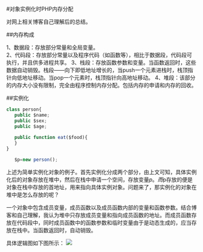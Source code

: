 #对象实例化时PHP内存分配

对网上相关博客自己理解后的总结。

##内存构成

1、数据段：存放部分常量和全局变量。</br>
2、代码段：存放部分常量以及程序代码（如函数等），相比于数据段，代码段可执行，并且供多进程共享。
3、栈段：存放函数参数和变量。当函数返回时，这些数据自动销毁。栈段——向下即低地址增长的，当push一个元素进栈时，栈顶指针向低地址移动。当pop一个元素时，栈顶指针向高地址移动。
4、堆段：该部分的内存大小没有限制，完全由程序控制内存分配。包括内存的申请和内存的回收。

##实例化

```js
class person{
   public $name;
   public $sex;
   public $age;
  
   public function eat($food){
   }
}
```

```js
   $p=new person();
```

上述为简单实例化对象的例子。首先实例化分成两个部分，由上文可知，具体实例化后的对象存放在堆中，然后在栈中申请一个空间，存放变量$p。而$p存放的便是对象在栈中存放的首地址，用来指向具体实例对象。问题来了，那实例化的对象在堆中是怎么存放的呢？

一个对象中包含成员变量，成员函数以及成员函数内部的变量和函数参数。结合博客和自己理解，我认为堆中只存放成员变量和指向成员函数的地址。而成员函数存放在代码段中，同时成员函数中的函数参数和临时变量由于是动态生成的，应当存放在栈中。当函数返回时，自动销毁。

具体逻辑图如下图所示：
![](http://pic002.cnblogs.com/images/2011/290327/2011100611255611.jpg)
